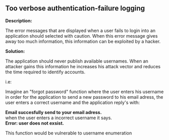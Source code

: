 
Too verbose authentication-failure logging
-------

**Description:**

The error messages that are displayed when a user fails to login into an application should selected with caution. When this error message gives away too much information, this information can be exploited by a hacker.


**Solution:**

The application should never publish available usernames. When an attacker gains this information he increases his attack vector and reduces the time required to identify accounts.

i.e:

Imagine an "forgot password" function where the user enters his username in order for the application to send a new password to his email adress, the user enters a correct username and the application reply's with:

<b>Email succesfully send to your email adress.</b><br>
when the user enters a incorrect username it says.<br>
<b>Error: user does not exsist.</b><br>

This function would be vulnerable to username enumeration

	